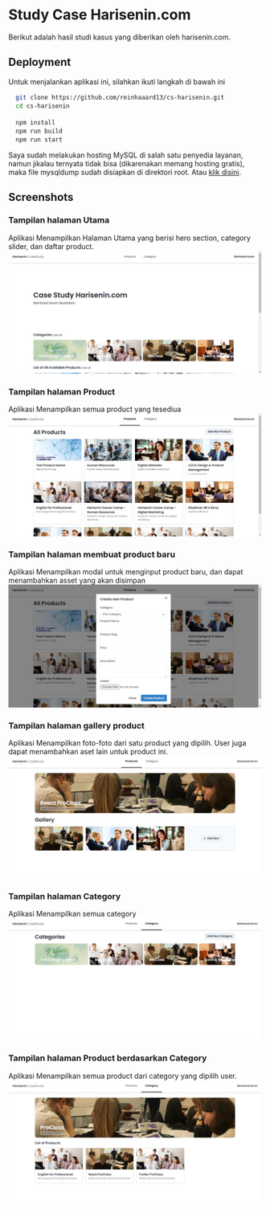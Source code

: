 
# Study Case Harisenin.com

Berikut adalah hasil studi kasus yang diberikan oleh harisenin.com.


## Deployment

Untuk menjalankan aplikasi ini, silahkan ikuti langkah di bawah ini

```bash
  git clone https://github.com/reinhaaard13/cs-harisenin.git
  cd cs-harisenin

  npm install
  npm run build
  npm run start
```

Saya sudah melakukan hosting MySQL di salah satu penyedia layanan, namun jikalau ternyata tidak bisa (dikarenakan memang hosting gratis), maka file mysqldump sudah disiapkan di direktori root. Atau [klik disini](https://github.com/reinhaaard13/cs-harisenin/blob/main/db_harisenin.sql).


## Screenshots

### Tampilan halaman Utama
Aplikasi Menampilkan Halaman Utama yang berisi hero section, category slider, dan daftar product.
![App Screenshot](https://raw.githubusercontent.com/reinhaaard13/cs-harisenin/main/screenshots/home.jpg)
### Tampilan halaman Product
Aplikasi Menampilkan semua product yang tesediua
![App Screenshot](https://raw.githubusercontent.com/reinhaaard13/cs-harisenin/main/screenshots/product-all.jpg)
### Tampilan halaman membuat product baru
Aplikasi Menampilkan modal untuk menginput product baru, dan dapat menambahkan asset yang akan disimpan
![App Screenshot](https://raw.githubusercontent.com/reinhaaard13/cs-harisenin/main/screenshots/product-create.jpg)
### Tampilan halaman gallery product
Aplikasi Menampilkan foto-foto dari satu product yang dipilih. User juga dapat menambahkan aset lain untuk product ini.
![App Screenshot](https://raw.githubusercontent.com/reinhaaard13/cs-harisenin/main/screenshots/product-gallery.jpg)
### Tampilan halaman Category
Aplikasi Menampilkan semua category
![App Screenshot](https://raw.githubusercontent.com/reinhaaard13/cs-harisenin/main/screenshots/category-all.jpg)
### Tampilan halaman Product berdasarkan Category
Aplikasi Menampilkan semua product dari category yang dipilih user.
![App Screenshot](https://raw.githubusercontent.com/reinhaaard13/cs-harisenin/main/screenshots/product-by-category.jpg)

